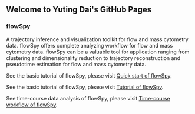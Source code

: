 
## Welcome to Yuting Dai's GitHub Pages

### flowSpy

A trajectory inference and visualization toolkit for flow and mass cytometry data. flowSpy offers complete analyzing workflow for flow and mass cytometry data. flowSpy can be a valuable tool for application ranging from clustering and dimensionality reduction to trajectory reconstruction and pseudotime estimation for flow and mass cytometry data.

See the basic tutorial of flowSpy, please visit [Quick start of flowSpy](https://ytdai.github.io/flowSpy/Quick_start.html).

See the basic tutorial of flowSpy, please visit [Tutorial of flowSpy](https://ytdai.github.io/flowSpy/basic.html).

See time-course data analysis of flowSpy, please visit [Time-course workflow of flowSpy](https://ytdai.github.io/flowSpy/Time_course.html).




